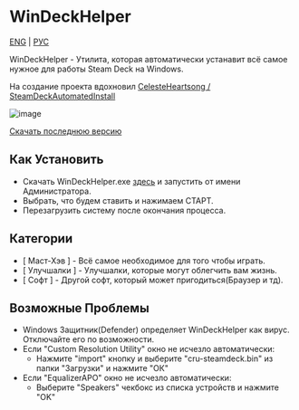 # WinDeckHelper
[ENG](https://github.com/anejolov/WinDeckHelper/blob/main/README.md) | [РУС](https://github.com/anejolov/WinDeckHelper/blob/main/README_RUS.md)

WinDeckHelper - Утилита, которая автоматически устанавит всё самое нужное для работы Steam Deck на Windows.

На создание проекта вдохновил  [CelesteHeartsong / SteamDeckAutomatedInstall](https://github.com/CelesteHeartsong/SteamDeckAutomatedInstall)

![image](https://user-images.githubusercontent.com/118720241/226396001-7107bcf0-e007-4eec-bb07-d5abb8c26141.png)

[Скачать последнюю версию](https://github.com/anejolov/WinDeckHelper/releases/tag/v2.2)

## Как Установить
- Скачать WinDeckHelper.exe [здесь](https://github.com/anejolov/WinDeckHelper/releases/tag/v2.2) и запустить от имени Администратора.
- Выбрать, что будем ставить и нажимаем СТАРТ.
- Перезагрузить систему после окончания процесса.

## Категории
- [ Маст-Хэв ] - Всё самое необходимое для того чтобы играть.
- [ Улучшалки ] - Улучшалки, которые могут облегчить вам жизнь.
- [ Софт ] - Другой софт, который может пригодиться(Браузер и тд).

## Возможные Проблемы
- Windows Защитник(Defender) определяет WinDeckHelper как вирус. Отключайте его по возможности.
- Если "Custom Resolution Utility" окно не исчезло автоматически:
  - Нажмите "import" кнопку и выберите "cru-steamdeck.bin" из папки "Загрузки" и нажмите "ОК"
- Если "EqualizerAPO" окно не исчезло автоматически:
  - Выберите "Speakers" чекбокс из списка устройств и нажмите "OK"

